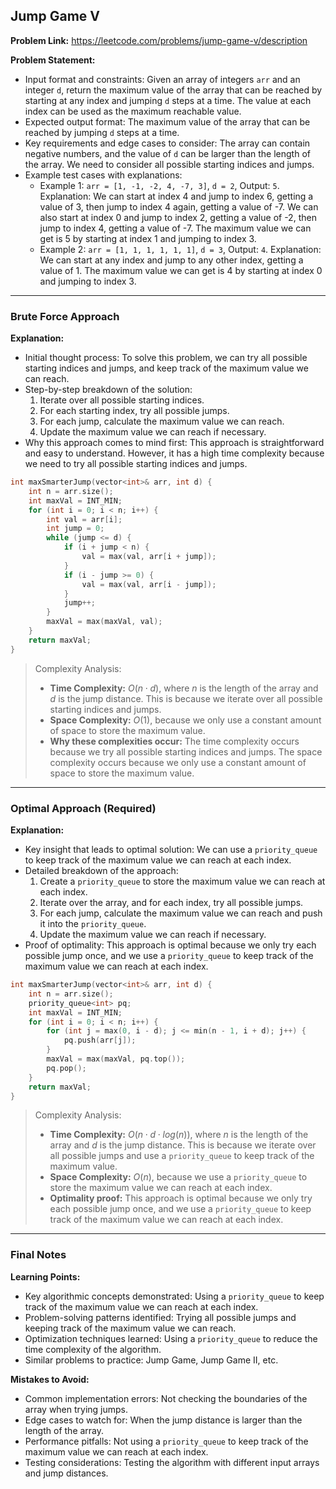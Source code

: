 ## Jump Game V
**Problem Link:** https://leetcode.com/problems/jump-game-v/description

**Problem Statement:**
- Input format and constraints: Given an array of integers `arr` and an integer `d`, return the maximum value of the array that can be reached by starting at any index and jumping `d` steps at a time. The value at each index can be used as the maximum reachable value.
- Expected output format: The maximum value of the array that can be reached by jumping `d` steps at a time.
- Key requirements and edge cases to consider: The array can contain negative numbers, and the value of `d` can be larger than the length of the array. We need to consider all possible starting indices and jumps.
- Example test cases with explanations:
  - Example 1: `arr = [1, -1, -2, 4, -7, 3]`, `d = 2`, Output: `5`. Explanation: We can start at index 4 and jump to index 6, getting a value of 3, then jump to index 4 again, getting a value of -7. We can also start at index 0 and jump to index 2, getting a value of -2, then jump to index 4, getting a value of -7. The maximum value we can get is 5 by starting at index 1 and jumping to index 3.
  - Example 2: `arr = [1, 1, 1, 1, 1, 1]`, `d = 3`, Output: `4`. Explanation: We can start at any index and jump to any other index, getting a value of 1. The maximum value we can get is 4 by starting at index 0 and jumping to index 3.

---

### Brute Force Approach

**Explanation:**
- Initial thought process: To solve this problem, we can try all possible starting indices and jumps, and keep track of the maximum value we can reach.
- Step-by-step breakdown of the solution:
  1. Iterate over all possible starting indices.
  2. For each starting index, try all possible jumps.
  3. For each jump, calculate the maximum value we can reach.
  4. Update the maximum value we can reach if necessary.
- Why this approach comes to mind first: This approach is straightforward and easy to understand. However, it has a high time complexity because we need to try all possible starting indices and jumps.

```cpp
int maxSmarterJump(vector<int>& arr, int d) {
    int n = arr.size();
    int maxVal = INT_MIN;
    for (int i = 0; i < n; i++) {
        int val = arr[i];
        int jump = 0;
        while (jump <= d) {
            if (i + jump < n) {
                val = max(val, arr[i + jump]);
            }
            if (i - jump >= 0) {
                val = max(val, arr[i - jump]);
            }
            jump++;
        }
        maxVal = max(maxVal, val);
    }
    return maxVal;
}
```

> Complexity Analysis:
> - **Time Complexity:** $O(n \cdot d)$, where $n$ is the length of the array and $d$ is the jump distance. This is because we iterate over all possible starting indices and jumps.
> - **Space Complexity:** $O(1)$, because we only use a constant amount of space to store the maximum value.
> - **Why these complexities occur:** The time complexity occurs because we try all possible starting indices and jumps. The space complexity occurs because we only use a constant amount of space to store the maximum value.

---

### Optimal Approach (Required)

**Explanation:**
- Key insight that leads to optimal solution: We can use a `priority_queue` to keep track of the maximum value we can reach at each index.
- Detailed breakdown of the approach:
  1. Create a `priority_queue` to store the maximum value we can reach at each index.
  2. Iterate over the array, and for each index, try all possible jumps.
  3. For each jump, calculate the maximum value we can reach and push it into the `priority_queue`.
  4. Update the maximum value we can reach if necessary.
- Proof of optimality: This approach is optimal because we only try each possible jump once, and we use a `priority_queue` to keep track of the maximum value we can reach at each index.

```cpp
int maxSmarterJump(vector<int>& arr, int d) {
    int n = arr.size();
    priority_queue<int> pq;
    int maxVal = INT_MIN;
    for (int i = 0; i < n; i++) {
        for (int j = max(0, i - d); j <= min(n - 1, i + d); j++) {
            pq.push(arr[j]);
        }
        maxVal = max(maxVal, pq.top());
        pq.pop();
    }
    return maxVal;
}
```

> Complexity Analysis:
> - **Time Complexity:** $O(n \cdot d \cdot log(n))$, where $n$ is the length of the array and $d$ is the jump distance. This is because we iterate over all possible jumps and use a `priority_queue` to keep track of the maximum value.
> - **Space Complexity:** $O(n)$, because we use a `priority_queue` to store the maximum value we can reach at each index.
> - **Optimality proof:** This approach is optimal because we only try each possible jump once, and we use a `priority_queue` to keep track of the maximum value we can reach at each index.

---

### Final Notes

**Learning Points:**
- Key algorithmic concepts demonstrated: Using a `priority_queue` to keep track of the maximum value we can reach at each index.
- Problem-solving patterns identified: Trying all possible jumps and keeping track of the maximum value we can reach.
- Optimization techniques learned: Using a `priority_queue` to reduce the time complexity of the algorithm.
- Similar problems to practice: Jump Game, Jump Game II, etc.

**Mistakes to Avoid:**
- Common implementation errors: Not checking the boundaries of the array when trying jumps.
- Edge cases to watch for: When the jump distance is larger than the length of the array.
- Performance pitfalls: Not using a `priority_queue` to keep track of the maximum value we can reach at each index.
- Testing considerations: Testing the algorithm with different input arrays and jump distances.